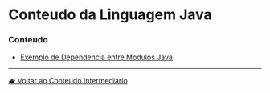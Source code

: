 # Conteudo da Linguagem Java

### Conteudo

- [Exemplo de Dependencia entre Modulos Java](exampleModule/README.md)

---

[🫖 Voltar ao Conteudo Intermediario](../README.md)